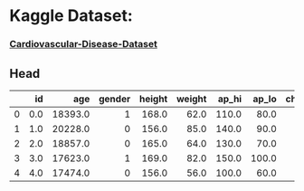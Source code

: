 # Kaggle Dataset:

### [Cardiovascular-Disease-Dataset](https://www.kaggle.com/datasets/akshatshaw7/cardiovascular-disease-dataset/data)

## Head

|     |  id |     age | gender | height | weight | ap_hi | ap_lo | cholesterol | gluc | smoke | alco | active | cardio |
| --: | --: | ------: | -----: | -----: | -----: | ----: | ----: | ----------: | ---: | ----: | ---: | -----: | -----: |
|   0 | 0.0 | 18393.0 |      1 |  168.0 |   62.0 | 110.0 |  80.0 |           0 |    0 |     0 |    0 |      1 |      0 |
|   1 | 1.0 | 20228.0 |      0 |  156.0 |   85.0 | 140.0 |  90.0 |           2 |    0 |     0 |    0 |      1 |      1 |
|   2 | 2.0 | 18857.0 |      0 |  165.0 |   64.0 | 130.0 |  70.0 |           2 |    0 |     0 |    0 |      0 |      1 |
|   3 | 3.0 | 17623.0 |      1 |  169.0 |   82.0 | 150.0 | 100.0 |           0 |    0 |     0 |    0 |      1 |      1 |
|   4 | 4.0 | 17474.0 |      0 |  156.0 |   56.0 | 100.0 |  60.0 |           0 |    0 |     0 |    0 |      0 |      0 |

